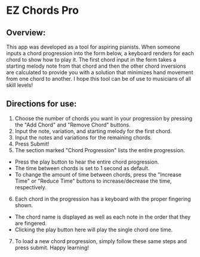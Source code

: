 # EZ Chords Pro

## Overview:
This app was developed as a tool for aspiring pianists. When someone inputs a chord progression into the form below, a keyboard renders for each chord to show how to play it. The first chord input in the form takes a starting melody note from that chord and then the other chord inversions are calculated to provide you with a solution that minimizes hand movement from one chord to another. I hope this tool can be of use to musicians of all skill levels!

## Directions for use:
1. Choose the number of chords you want in your progression by pressing the "Add Chord" and "Remove Chord" buttons.
2. Input the note, variation, and starting melody for the first chord.
3. Input the notes and variations for the remaining chords.
4. Press Submit!
5. The section marked "Chord Progression" lists the entire progression.
  - Press the play button to hear the entire chord progression.
  - The time between chords is set to 1 second as default.
  - To change the amount of time between chords, press the "Increase Time" or "Reduce Time" buttons to increase/decrease the time, respectively.
6. Each chord in the progression has a keyboard with the proper fingering shown.
  - The chord name is displayed as well as each note in the order that they are fingered.
  - Clicking the play button here will play the single chord one time.
7. To load a new chord progression, simply follow these same steps and press submit. Happy learning!
